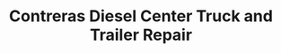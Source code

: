 ---
title: "Contreras Diesel Center Truck and Trailer Repair"
url: /georgetown/contreras-diesel-center-truck-and-trailer-repair/
shop: car repair
---